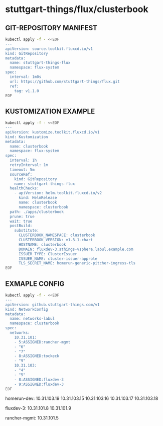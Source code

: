 # stuttgart-things/flux/clusterbook

## GIT-REPOSITORY MANIFEST

```bash
kubectl apply -f - <<EOF
---
apiVersion: source.toolkit.fluxcd.io/v1
kind: GitRepository
metadata:
  name: stuttgart-things-flux
  namespace: flux-system
spec:
  interval: 1m0s
  url: https://github.com/stuttgart-things/flux.git
  ref:
    tag: v1.1.0
EOF
```

## KUSTOMIZATION EXAMPLE

```bash
kubectl apply -f - <<EOF
---
apiVersion: kustomize.toolkit.fluxcd.io/v1
kind: Kustomization
metadata:
  name: clusterbook
  namespace: flux-system
spec:
  interval: 1h
  retryInterval: 1m
  timeout: 5m
  sourceRef:
    kind: GitRepository
    name: stuttgart-things-flux
  healthChecks:
    - apiVersion: helm.toolkit.fluxcd.io/v2
      kind: HelmRelease
      name: clusterbook
      namespace: clusterbook
  path: ./apps/clusterbook
  prune: true
  wait: true
  postBuild:
    substitute:
      CLUSTERBOOK_NAMESPACE: clusterbook
      CLUSTERBOOK_VERSION: v1.3.1-chart
      HOSTNAME: clusterbook
      DOMAIN: fluxdev-3.sthings-vsphere.labul.example.com
      ISSUER_TYPE: ClusterIssuer
      ISSUER_NAME: cluster-issuer-approle
      TLS_SECRET_NAME: homerun-generic-pitcher-ingress-tls
EOF
```

## EXMAPLE CONFIG

```bash
kubectl apply -f - <<EOF
---
apiVersion: github.stuttgart-things.com/v1
kind: NetworkConfig
metadata:
  name: networks-labul
  namespace: clusterbook
spec:
  networks:
    10.31.101:
    - 5:ASSIGNED:rancher-mgmt
    - "6"
    - "7"
    - 8:ASSIGNED:tockeck
    - "9"
    10.31.103:
    - "4"
    - "5"
    - 8:ASSIGNED:fluxdev-3
    - 9:ASSIGNED:fluxdev-3
EOF
```

homerun-dev:
10.31.103.19
10.31.103.15
10.31.103.16
10.31.103.17
10.31.103.18

fluxdev-3:
10.31.101.8
10.31.101.9

rancher-mgmt:
10.31.101.5
